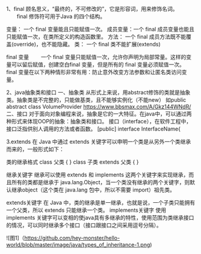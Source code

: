 1、final 顾名思义，“最终的，不可修改的”，它是形容词，用来修饰名词。
　　final 修饰符可用于Java 的四个结构。

变量：     一个 final 变量能且只能赋值一次。
成员变量：一个 final 成员变量也能且只能赋值一次，在类所定义的构造函数里。
方法：     一个 final 成员方法既不能覆盖(override)，也不能隐藏。
类：        一个 final 类不能扩展(extends)

final 变量
　　一个 final 变量只能赋值一次，允许你声明为局部常量。这样的变量可以留后赋值，创建空白final 变量，但是所有的 final 变量必须赋值一次。
    final 变量在以下两种情形非常有用：防止意外改变方法参数和让匿名类访问变量。

2、java抽象类和接口
一、抽象类
从形式上来说，用abstract修饰的类就是抽象类。抽象类是不完整的，只能做基类，且不能够实例化（不能new） 
如public abstract class VolumeProvider
https://www.bbsmax.com/A/Gkz144WNdR/
二、接口
对于面向对象编程来说，抽象是它的一大特征。在java中，可以通过两种形式来体现OOP的抽象：抽象类和接口。
接口（interface），在软件工程中，接口泛指供别人调用的方法或者函数。
[public] interface InterfaceName{

3.extends
在 Java 中通过 extends 关键字可以申明一个类是从另外一个类继承而来的，一般形式如下：

类的继承格式
class 父类 {
}
class 子类 extends 父类 {
}

继承关键字
继承可以使用 extends 和 implements 这两个关键字来实现继承，而且所有的类都是继承于 java.lang.Object，当一个类没有继承的两个关键字，则默认继承object（这个类在 java.lang 包中，所以不需要 import）祖先类。

extends关键字
在 Java 中，类的继承是单一继承，也就是说，一个子类只能拥有一个父类，所以 extends 只能继承一个类。
implements关键字
使用 implements 关键字可以变相的使java具有多继承的特性，使用范围为类继承接口的情况，可以同时继承多个接口（接口跟接口之间采用逗号分隔）。

![图1]（https://github.com/hey-monster/hello-world/blob/master/image/java/types_of_inheritance-1.png)
